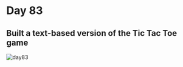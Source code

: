 # Day 83
## Built a text-based version of the Tic Tac Toe game
![day83](https://github.com/diorithaliti/Python/assets/74361197/b102ecf3-3aff-4ad2-9a03-cc79afc4b14d)
